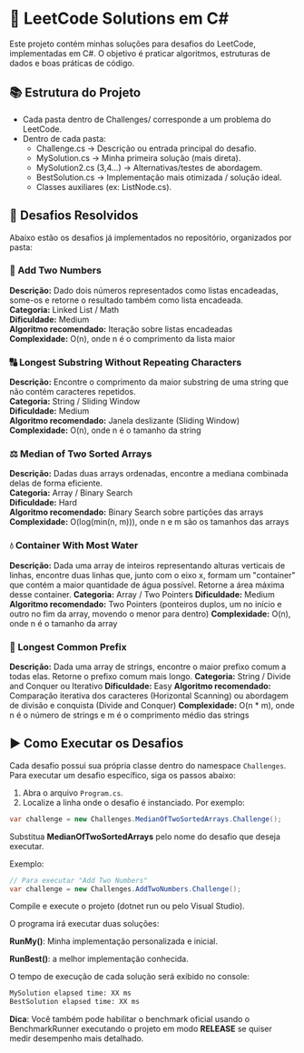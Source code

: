 ﻿# 🚀 LeetCode Solutions em C#

Este projeto contém minhas soluções para desafios do LeetCode, implementadas em C#.
O objetivo é praticar algoritmos, estruturas de dados e boas práticas de código.

## 📚 Estrutura do Projeto

- Cada pasta dentro de Challenges/ corresponde a um problema do LeetCode.
- Dentro de cada pasta:
  - Challenge.cs → Descrição ou entrada principal do desafio.
  - MySolution.cs → Minha primeira solução (mais direta).
  - MySolution2.cs (3,4...) → Alternativas/testes de abordagem.
  - BestSolution.cs → Implementação mais otimizada / solução ideal.
  - Classes auxiliares (ex: ListNode.cs).

## 📂 Desafios Resolvidos

Abaixo estão os desafios já implementados no repositório, organizados por pasta:

### 🔢 Add Two Numbers

**Descrição:** Dado dois números representados como listas encadeadas, some-os e retorne o resultado também como lista encadeada.  
**Categoria:** Linked List / Math  
**Dificuldade:** Medium  
**Algoritmo recomendado:** Iteração sobre listas encadeadas  
**Complexidade:** O(n), onde n é o comprimento da lista maior  

### 🔠 Longest Substring Without Repeating Characters

**Descrição:** Encontre o comprimento da maior substring de uma string que não contém caracteres repetidos.  
**Categoria:** String / Sliding Window  
**Dificuldade:** Medium  
**Algoritmo recomendado:** Janela deslizante (Sliding Window)  
**Complexidade:** O(n), onde n é o tamanho da string  

### ⚖️ Median of Two Sorted Arrays

**Descrição:** Dadas duas arrays ordenadas, encontre a mediana combinada delas de forma eficiente.  
**Categoria:** Array / Binary Search  
**Dificuldade:** Hard  
**Algoritmo recomendado:** Binary Search sobre partições das arrays  
**Complexidade:** O(log(min(n, m))), onde n e m são os tamanhos das arrays

### 💧 Container With Most Water

**Descrição:** Dada uma array de inteiros representando alturas verticais de linhas, encontre duas linhas que, junto com o eixo x, formam um "container" que contém a maior quantidade de água possível. Retorne a área máxima desse container.
**Categoria:** Array / Two Pointers
**Dificuldade:** Medium
**Algoritmo recomendado:** Two Pointers (ponteiros duplos, um no início e outro no fim da array, movendo o menor para dentro)
**Complexidade:** O(n), onde n é o tamanho da array

### 🌿 Longest Common Prefix

**Descrição:** Dada uma array de strings, encontre o maior prefixo comum a todas elas. Retorne o prefixo comum mais longo.
**Categoria:** String / Divide and Conquer ou Iterativo
**Dificuldade:** Easy
**Algoritmo recomendado:** Comparação iterativa dos caracteres (Horizontal Scanning) ou abordagem de divisão e conquista (Divide and Conquer)
**Complexidade:** O(n * m), onde n é o número de strings e m é o comprimento médio das strings

## ▶️ Como Executar os Desafios

Cada desafio possui sua própria classe dentro do namespace `Challenges`. Para executar um desafio específico, siga os passos abaixo:

1. Abra o arquivo `Program.cs`.
2. Localize a linha onde o desafio é instanciado. Por exemplo:

```csharp
var challenge = new Challenges.MedianOfTwoSortedArrays.Challenge();
```

Substitua **MedianOfTwoSortedArrays** pelo nome do desafio que deseja executar.

Exemplo:

```csharp
// Para executar "Add Two Numbers"
var challenge = new Challenges.AddTwoNumbers.Challenge();
```

Compile e execute o projeto (dotnet run ou pelo Visual Studio).

O programa irá executar duas soluções:

**RunMy()**: Minha implementação personalizada e inicial.

**RunBest()**: a melhor implementação conhecida.

O tempo de execução de cada solução será exibido no console:

```cmd
MySolution elapsed time: XX ms
BestSolution elapsed time: XX ms
```

**Dica**: Você também pode habilitar o benchmark oficial usando o BenchmarkRunner executando o projeto em modo **RELEASE** se quiser medir desempenho mais detalhado.
